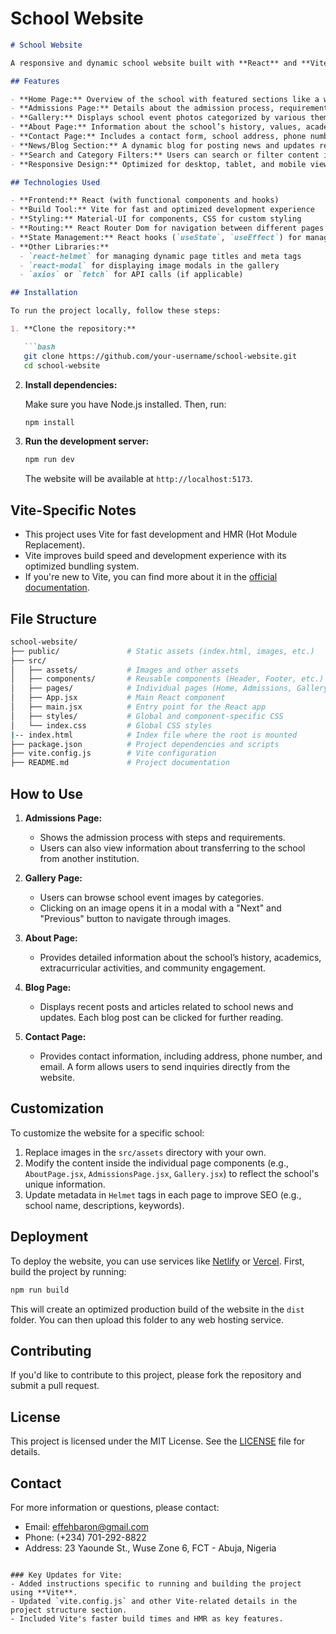 # School Website

```markdown
# School Website

A responsive and dynamic school website built with **React** and **Vite**. This project provides information about the school, its academic offerings, extracurricular activities, and admissions process. The website includes features like a gallery, contact form, news updates, and more.

## Features

- **Home Page:** Overview of the school with featured sections like a welcome message, vision/mission, and milestones.
- **Admissions Page:** Details about the admission process, requirements, and transfer guidelines.
- **Gallery:** Displays school event photos categorized by various themes (e.g., Academic, Sports, Graduation).
- **About Page:** Information about the school’s history, values, academic programs, extracurricular activities, and community involvement.
- **Contact Page:** Includes a contact form, school address, phone number, and email for inquiries.
- **News/Blog Section:** A dynamic blog for posting news and updates related to the school.
- **Search and Category Filters:** Users can search or filter content in various sections like the gallery or blog.
- **Responsive Design:** Optimized for desktop, tablet, and mobile views.

## Technologies Used

- **Frontend:** React (with functional components and hooks)
- **Build Tool:** Vite for fast and optimized development experience
- **Styling:** Material-UI for components, CSS for custom styling
- **Routing:** React Router Dom for navigation between different pages
- **State Management:** React hooks (`useState`, `useEffect`) for managing state
- **Other Libraries:**
  - `react-helmet` for managing dynamic page titles and meta tags
  - `react-modal` for displaying image modals in the gallery
  - `axios` or `fetch` for API calls (if applicable)

## Installation

To run the project locally, follow these steps:

1. **Clone the repository:**

   ```bash
   git clone https://github.com/your-username/school-website.git
   cd school-website
   ```

2. **Install dependencies:**

   Make sure you have Node.js installed. Then, run:

   ```bash
   npm install
   ```

3. **Run the development server:**

   ```bash
   npm run dev
   ```

   The website will be available at `http://localhost:5173`.

## Vite-Specific Notes

- This project uses Vite for fast development and HMR (Hot Module Replacement).
- Vite improves build speed and development experience with its optimized bundling system.
- If you're new to Vite, you can find more about it in the [official documentation](https://vitejs.dev/).

## File Structure

```bash
school-website/
├── public/               # Static assets (index.html, images, etc.)
├── src/
│   ├── assets/           # Images and other assets
│   ├── components/       # Reusable components (Header, Footer, etc.)
│   ├── pages/            # Individual pages (Home, Admissions, Gallery, etc.)
│   ├── App.jsx           # Main React component
│   ├── main.jsx          # Entry point for the React app
│   ├── styles/           # Global and component-specific CSS
│   └── index.css         # Global CSS styles
|-- index.html            # Index file where the root is mounted
├── package.json          # Project dependencies and scripts
├── vite.config.js        # Vite configuration
├── README.md             # Project documentation
```

## How to Use

1. **Admissions Page:** 
   - Shows the admission process with steps and requirements. 
   - Users can also view information about transferring to the school from another institution.

2. **Gallery Page:** 
   - Users can browse school event images by categories. 
   - Clicking on an image opens it in a modal with a "Next" and "Previous" button to navigate through images.

3. **About Page:** 
   - Provides detailed information about the school’s history, academics, extracurricular activities, and community engagement.

4. **Blog Page:** 
   - Displays recent posts and articles related to school news and updates. Each blog post can be clicked for further reading.

5. **Contact Page:** 
   - Provides contact information, including address, phone number, and email. A form allows users to send inquiries directly from the website.

## Customization

To customize the website for a specific school:

1. Replace images in the `src/assets` directory with your own.
2. Modify the content inside the individual page components (e.g., `AboutPage.jsx`, `AdmissionsPage.jsx`, `Gallery.jsx`) to reflect the school's unique information.
3. Update metadata in `Helmet` tags in each page to improve SEO (e.g., school name, descriptions, keywords).

## Deployment

To deploy the website, you can use services like [Netlify](https://www.netlify.com/) or [Vercel](https://vercel.com/). First, build the project by running:

```bash
npm run build
```

This will create an optimized production build of the website in the `dist` folder. You can then upload this folder to any web hosting service.

## Contributing

If you'd like to contribute to this project, please fork the repository and submit a pull request.

## License

This project is licensed under the MIT License. See the [LICENSE](LICENSE) file for details.

## Contact

For more information or questions, please contact:

- Email: effehbaron@gmail.com
- Phone: (+234) 701-292-8822
- Address: 23 Yaounde St., Wuse Zone 6, FCT - Abuja, Nigeria
```

### Key Updates for Vite:
- Added instructions specific to running and building the project using **Vite**.
- Updated `vite.config.js` and other Vite-related details in the project structure section.
- Included Vite's faster build times and HMR as key features.
